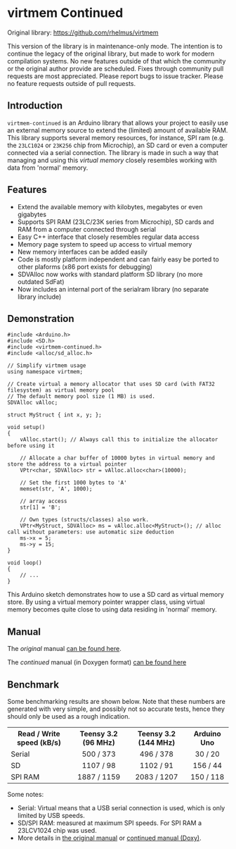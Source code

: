 # virtmem Continued

Original library: https://github.com/rhelmus/virtmem

This version of the library is in maintenance-only mode. The intention is to continue the legacy of the original library, but made to work for modern compilation systems. No new features outside of that which the community or the original author provide are scheduled. Fixes through community pull requests are most appreciated. Please report bugs to issue tracker. Please no feature requests outside of pull requests.

## Introduction
`virtmem-continued` is an Arduino library that allows your project to easily use an external memory source to extend the (limited) amount of available RAM. This library supports several memory resources, for instance, SPI ram (e.g. the `23LC1024` or `23K256` chip from Microchip), an SD card or even a computer connected via a serial connection. The library is made in such a way that managing and using this _virtual memory_ closely resembles working with data from 'normal' memory.

## Features
* Extend the available memory with kilobytes, megabytes or even gigabytes
* Supports SPI RAM (23LC/23K series from Microchip), SD cards and RAM from a computer connected through serial
* Easy C++ interface that closely resembles regular data access
* Memory page system to speed up access to virtual memory
* New memory interfaces can be added easily
* Code is mostly platform independent and can fairly easy be ported to other plaforms (x86 port exists for debugging)
* SDVAlloc now works with standard platform SD library (no more outdated SdFat)
* Now includes an internal port of the serialram library (no separate library include)

## Demonstration
~~~{.cpp}
#include <Arduino.h>
#include <SD.h>
#include <virtmem-continued.h>
#include <alloc/sd_alloc.h>

// Simplify virtmem usage
using namespace virtmem;

// Create virtual a memory allocator that uses SD card (with FAT32 filesystem) as virtual memory pool
// The default memory pool size (1 MB) is used.
SDVAlloc vAlloc;

struct MyStruct { int x, y; };

void setup()
{
    vAlloc.start(); // Always call this to initialize the allocator before using it

    // Allocate a char buffer of 10000 bytes in virtual memory and store the address to a virtual pointer
    VPtr<char, SDVAlloc> str = vAlloc.alloc<char>(10000);

    // Set the first 1000 bytes to 'A'
    memset(str, 'A', 1000);

    // array access
    str[1] = 'B';

    // Own types (structs/classes) also work.
    VPtr<MyStruct, SDVAlloc> ms = vAlloc.alloc<MyStruct>(); // alloc call without parameters: use automatic size deduction
    ms->x = 5;
    ms->y = 15;
}

void loop()
{
    // ...
}
~~~

This Arduino sketch demonstrates how to use a SD card as virtual memory
store. By using a virtual memory pointer wrapper class, using virtual memory
becomes quite close to using data residing in 'normal' memory.

## Manual
The _original_ manual [can be found here](http://rhelmus.github.io/virtmem/index.html).

The _continued_ manual (in Doxygen format) [can be found here](https://github.com/NachtRaveVL/virtmem-continued/blob/master/doc/manual.md)

## Benchmark
Some benchmarking results are shown below. Note that these numbers are generated with very simple,
and possibly not so accurate tests, hence they should only be used as a rough indication.

<table>
    <tr>
        <th>Read / Write speed (kB/s)
        <th align="center">Teensy 3.2 (96 MHz)
        <th align="center">Teensy 3.2 (144 MHz)
        <th align="center">Arduino Uno
    <tr>
        <td>Serial
        <td align="center">500 / 373
        <td align="center">496 / 378
        <td align="center">30 / 20
    <tr>
        <td>SD
        <td align="center">1107 / 98
        <td align="center">1102 / 91
        <td align="center">156 / 44
    <tr>
        <td>SPI RAM
        <td align="center">1887 / 1159
        <td align="center">2083 / 1207
        <td align="center">150 / 118
</table>

Some notes:
- Serial: Virtual means that a USB serial connection is used, which is only limited by USB speeds.
- SD/SPI RAM: measured at maximum SPI speeds. For SPI RAM a 23LCV1024 chip was used.
- More details in [the original manual](http://rhelmus.github.io/virtmem/index.html#bench) or [continued manual (Doxy)](https://github.com/NachtRaveVL/virtmem-continued/blob/master/doc/manual.md).
